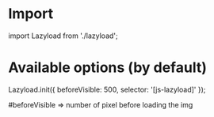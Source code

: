# Import
import Lazyload from './lazyload';

# Available options (by default)
Lazyload.init({
    beforeVisible: 500,
    selector: '[js-lazyload]'
});

#beforeVisible => number of pixel before loading the img